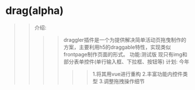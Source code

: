 # drag(alpha)
>>介绍:
>>>>draggler插件是一个为提供解决简单活动页拖曳制作的方案，主要利用h5的draggable特性，实现类似frontpage制作页面的形式。
>>功能:测试版  现只有img和部分表单控件(单行输入框、下拉框、按钮等)
>>计划: 
>>>>今年 
>>>>>>1.将其用vue进行重构
>>>>>>2.丰富功能内控件类型
>>>>>>3.调整拖拽操作细节
